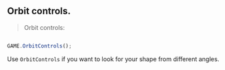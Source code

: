 ## Orbit controls.

> Orbit controls: 

```javascript

GAME.OrbitControls();

```

Use `OrbitControls` if you want to look for your shape from different angles.